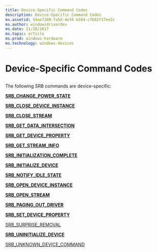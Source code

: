 ```yaml
---
title: Device-Specific Command Codes
description: Device-Specific Command Codes
ms.assetid: 5dae7269-7a5d-4e34-b164-cfb02f17ee2c
ms.author: windowsdriverdev
ms.date: 11/28/2017
ms.topic: article
ms.prod: windows-hardware
ms.technology: windows-devices
---
```


# Device-Specific Command Codes


## <span id="ddk_device_specific_command_codes_ks"></span><span id="DDK_DEVICE_SPECIFIC_COMMAND_CODES_KS"></span>


The following SRB commands are device-specific:

[**SRB\_CHANGE\_POWER\_STATE**](srb-change-power-state.md)

[**SRB\_CLOSE\_DEVICE\_INSTANCE**](srb-close-device-instance.md)

[**SRB\_CLOSE\_STREAM**](srb-close-stream.md)

[**SRB\_GET\_DATA\_INTERSECTION**](srb-get-data-intersection.md)

[**SRB\_GET\_DEVICE\_PROPERTY**](srb-get-device-property.md)

[**SRB\_GET\_STREAM\_INFO**](srb-get-stream-info.md)

[**SRB\_INITIALIZATION\_COMPLETE**](srb-initialization-complete.md)

[**SRB\_INITIALIZE\_DEVICE**](srb-initialize-device.md)

[**SRB\_NOTIFY\_IDLE\_STATE**](srb-notify-idle-state.md)

[**SRB\_OPEN\_DEVICE\_INSTANCE**](srb-open-device-instance.md)

[**SRB\_OPEN\_STREAM**](srb-open-stream.md)

[**SRB\_PAGING\_OUT\_DRIVER**](srb-paging-out-driver.md)

[**SRB\_SET\_DEVICE\_PROPERTY**](srb-set-device-property.md)

[SRB\_SURPRISE\_REMOVAL](srb-surprise-removal.md)

[**SRB\_UNINITIALIZE\_DEVICE**](srb-uninitialize-device.md)

[SRB\_UNKNOWN\_DEVICE\_COMMAND](srb-unknown-device-command.md)

 

 





